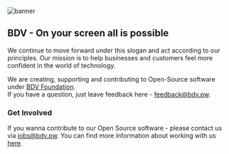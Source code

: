 ![banner](https://user-images.githubusercontent.com/74985367/228350516-f3e3b7ad-86d2-44d0-a79a-22522841a81a.png)


## BDV - On your screen all is possible

We continue to move forward under this slogan and act according to our principles. Our mission is to help businesses and customers feel more confident in the world of technology.

We are creating, supporting and contributing to Open-Source software under [BDV Foundation](https://co.bdv.pw/). <br>
If you have a question, just leave feedback here - feedback@bdv.pw. 

### Get Involved

If you wanna contribute to our Open Source software - please contact us via jobs@bdv.pw.
You can find more information about working with us [here](https://co.bdv.pw/join).
